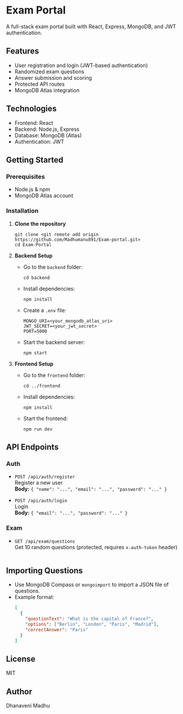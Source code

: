 # Exam Portal

A full-stack exam portal built with React, Express, MongoDB, and JWT authentication.

## Features

- User registration and login (JWT-based authentication)
- Randomized exam questions
- Answer submission and scoring
- Protected API routes
- MongoDB Atlas integration

## Technologies

- Frontend: React
- Backend: Node.js, Express
- Database: MongoDB (Atlas)
- Authentication: JWT

## Getting Started

### Prerequisites

- Node.js & npm
- MongoDB Atlas account

### Installation

1. **Clone the repository**
   ```
   git clone <git remote add origin https://github.com/Madhumanu891/Exam-portal.git>
   cd Exam-Portal
   ```

2. **Backend Setup**
   - Go to the `backend` folder:
     ```
     cd backend
     ```
   - Install dependencies:
     ```
     npm install
     ```
   - Create a `.env` file:
     ```
     MONGO_URI=<your_mongodb_atlas_uri>
     JWT_SECRET=<your_jwt_secret>
     PORT=5000
     ```

   - Start the backend server:
     ```
     npm start
     ```

3. **Frontend Setup**
   - Go to the `frontend` folder:
     ```
     cd ../frontend
     ```
   - Install dependencies:
     ```
     npm install
     ```
   - Start the frontend:
     ```
     npm run dev
     ```

## API Endpoints

### Auth

- `POST /api/auth/register`  
  Register a new user  
  **Body:** `{ "name": "...", "email": "...", "password": "..." }`

- `POST /api/auth/login`  
  Login  
  **Body:** `{ "email": "...", "password": "..." }`

### Exam

- `GET /api/exam/questions`  
  Get 10 random questions (protected, requires `x-auth-token` header)

  ```

## Importing Questions

- Use MongoDB Compass or `mongoimport` to import a JSON file of questions.
- Example format:
  ```json
  [
    {
      "questionText": "What is the capital of France?",
      "options": ["Berlin", "London", "Paris", "Madrid"],
      "correctAnswer": "Paris"
    }
  ]
  ```

## License

MIT

## Author

Dhanaveni Madhu
